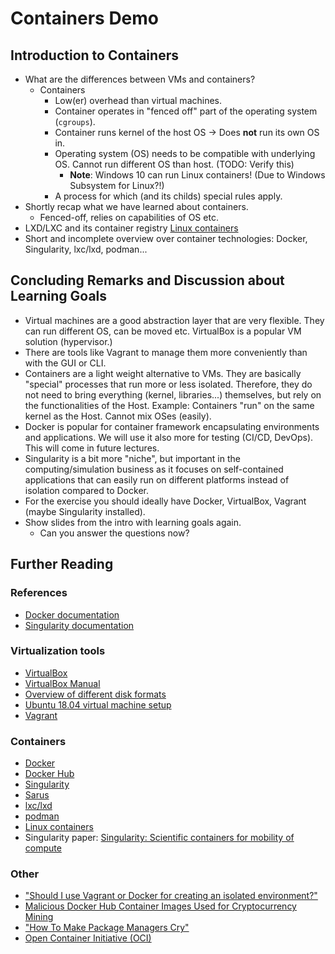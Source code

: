 # Containers Demo

## Introduction to Containers

- What are the differences between VMs and containers?
    - Containers
        - Low(er) overhead than virtual machines.
        - Container operates in "fenced off" part of the operating system (`cgroups`).
        - Container runs kernel of the host OS -> Does **not** run its own OS in.
        - Operating system (OS) needs to be compatible with underlying OS. Cannot run different OS than host. (TODO: Verify this)
            - **Note**: Windows 10 can run Linux containers! (Due to Windows Subsystem for Linux?!)
        - A process for which (and its childs) special rules apply.
- Shortly recap what we have learned about containers.
    - Fenced-off, relies on capabilities of OS etc.
- LXD/LXC and its container registry [Linux containers](https://linuxcontainers.org/)
- Short and incomplete overview over container technologies: Docker, Singularity, lxc/lxd, podman...

## Concluding Remarks and Discussion about Learning Goals

- Virtual machines are a good abstraction layer that are very flexible. They can run different OS, can be moved etc. VirtualBox is a popular VM solution (hypervisor.)
- There are tools like Vagrant to manage them more conveniently than with the GUI or CLI.
- Containers are a light weight alternative to VMs. They are basically "special" processes that run more or less isolated. Therefore, they do not need to bring everything (kernel, libraries...) themselves, but rely on the functionalities of the Host. Example: Containers "run" on the same kernel as the Host. Cannot mix OSes (easily).
- Docker is popular for container framework encapsulating environments and applications. We will use it also more for testing (CI/CD, DevOps). This will come in future lectures.
- Singularity is a bit more "niche", but important in the computing/simulation business as it focuses on self-contained applications that can easily run on different platforms instead of isolation compared to Docker.
- For the exercise you should ideally have Docker, VirtualBox, Vagrant (maybe Singularity installed).
- Show slides from the intro with learning goals again.
    - Can you answer the questions now?

## Further Reading

### References

- [Docker documentation](https://docs.docker.com/)
- [Singularity documentation](https://sylabs.io/docs/)

### Virtualization tools

- [VirtualBox](https://www.virtualbox.org/)
- [VirtualBox Manual](https://www.virtualbox.org/manual/UserManual.html)
- [Overview of different disk formats](https://www.parallels.com/blogs/ras/vdi-vs-vhd-vs-vmdk/)
- [Ubuntu 18.04 virtual machine setup](https://codebots.com/docs/ubuntu-18-04-virtual-machine-setup)
- [Vagrant](https://www.vagrantup.com/)

### Containers

- [Docker](https://www.docker.com/)
- [Docker Hub](https://hub.docker.com/)
- [Singularity](https://sylabs.io/)
- [Sarus](https://user.cscs.ch/tools/containers/sarus/)
- [lxc/lxd](https://linuxcontainers.org/)
- [podman](https://podman.io/)
- [Linux containers](https://linuxcontainers.org/)
- Singularity paper: [Singularity: Scientific containers for mobility of compute](https://doi.org/10.1371/journal.pone.0177459)

### Other

- ["Should I use Vagrant or Docker for creating an isolated environment?"](https://stackoverflow.com/questions/16647069/should-i-use-vagrant-or-docker-for-creating-an-isolated-environment)
- [Malicious Docker Hub Container Images Used for Cryptocurrency Mining](https://www.trendmicro.com/vinfo/fr/security/news/virtualization-and-cloud/malicious-docker-hub-container-images-cryptocurrency-mining)
- ["How To Make Package Managers Cry"](https://archive.fosdem.org/2018/schedule/event/how_to_make_package_managers_cry/)
- [Open Container Initiative (OCI)](https://opencontainers.org/)
